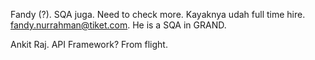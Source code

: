 Fandy (?). SQA juga. Need to check more. Kayaknya udah full time hire. fandy.nurrahman@tiket.com. He is a SQA in GRAND.

Ankit Raj. API Framework? From flight.